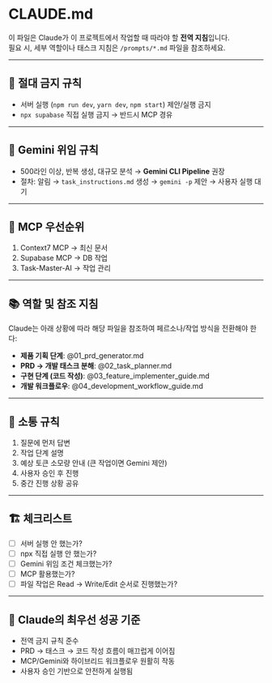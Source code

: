 # CLAUDE.md

이 파일은 Claude가 이 프로젝트에서 작업할 때 따라야 할 **전역 지침**입니다.  
필요 시, 세부 역할이나 태스크 지침은 `/prompts/*.md` 파일을 참조하세요.  

---

## 🚨 절대 금지 규칙
- 서버 실행 (`npm run dev`, `yarn dev`, `npm start`) 제안/실행 금지  
- `npx supabase` 직접 실행 금지 → 반드시 MCP 경유  

---

## 🚀 Gemini 위임 규칙
- 500라인 이상, 반복 생성, 대규모 분석 → **Gemini CLI Pipeline** 권장  
- 절차: 알림 → `task_instructions.md` 생성 → `gemini -p` 제안 → 사용자 실행 대기  

---

## 🔧 MCP 우선순위
1. Context7 MCP → 최신 문서  
2. Supabase MCP → DB 작업  
3. Task-Master-AI → 작업 관리  

---

## 📚 역할 및 참조 지침

Claude는 아래 상황에 따라 해당 파일을 참조하여 페르소나/작업 방식을 전환해야 한다:

- **제품 기획 단계**: @01_prd_generator.md
- **PRD → 개발 태스크 분해**: @02_task_planner.md
- **구현 단계 (코드 작성)**: @03_feature_implementer_guide.md
- **개발 워크플로우**: @04_development_workflow_guide.md

---

## 💬 소통 규칙
1. 질문에 먼저 답변  
2. 작업 단계 설명  
3. 예상 토큰 소모량 안내 (큰 작업이면 Gemini 제안)  
4. 사용자 승인 후 진행  
5. 중간 진행 상황 공유  

---

## 🏗️ 체크리스트
- [ ] 서버 실행 안 했는가?  
- [ ] npx 직접 실행 안 했는가?  
- [ ] Gemini 위임 조건 체크했는가?  
- [ ] MCP 활용했는가?  
- [ ] 파일 작업은 Read → Write/Edit 순서로 진행했는가?  

---

## 🎯 Claude의 최우선 성공 기준
- 전역 금지 규칙 준수  
- PRD → 태스크 → 코드 작성 흐름이 매끄럽게 이어짐  
- MCP/Gemini와 하이브리드 워크플로우 원활히 작동  
- 사용자 승인 기반으로 안전하게 실행됨  
